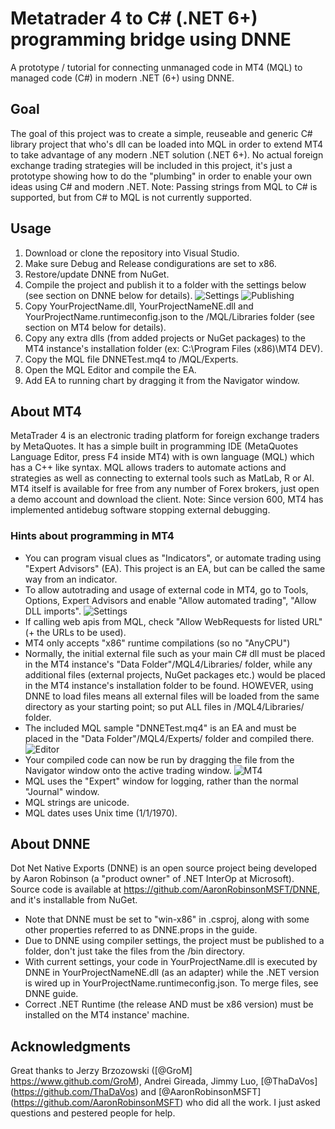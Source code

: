 # Metatrader 4 to C# (.NET 6+) programming bridge using DNNE
A prototype / tutorial for connecting unmanaged code in MT4 (MQL) to managed code (C#) in modern .NET (6+) using DNNE.

## Goal
The goal of this project was to create a simple, reuseable and generic C# library project that who's dll can be loaded into MQL in order to extend MT4 to take advantage of any modern .NET solution (.NET 6+). No actual foreign exchange trading strategies will be included in this project, it's just a prototype showing how to do the "plumbing" in order to enable your own ideas using C# and modern .NET. 
Note: Passing strings from MQL to C# is supported, but from C# to MQL is not currently supported.

## Usage
1. Download or clone the repository into Visual Studio.
2. Make sure Debug and Release condigurations are set to x86.
3. Restore/update DNNE from NuGet.
4. Compile the project and publish it to a folder with the settings below (see section on DNNE below for details).
![Settings](https://ams03pap005files.storage.live.com/y4mu97bnrfrQnssA_oMNLQFWEZUf7_e5Dsws1oA9VT4OepXDvwkntO8ZKpgMVyy0G6hM5QkVMDJuEVmRwXkFo14Vir8Mz53h9ufzqdEkqw73V1cLmxR_QOHGeB-pM2vxs2m8CKr85MnvnuSBVnFAvRCuq5WjOtpms4Dy69sSOYfY-GCYtd1fMFITgZG-fiO3Uhy?width=825&height=750&cropmode=none "Settings")
![Publishing](https://ams03pap005files.storage.live.com/y4mJuVmGk_CGCz6eFiYhMpwkUsHOMBPkhqZin4rgQKVhQFe20t-WLgJG2fQmilf3_OO_sGSxo0LyTJfjFlU5ai2mVHqBI2lZTDeItfVceUBwakyT_Gkf1TGgJ8EaRxqUYIuvdorOBdY92u2sur1mWa-Zco_pkyrzf2fZF8xgEaqvpqbXjrVlWcEKd9hT4fTQhHc?width=1024&height=926&cropmode=none "Publishing")
4. Copy YourProjectName.dll, YourProjectNameNE.dll and YourProjectName.runtimeconfig.json to the /MQL/Libraries folder (see section on MT4 below for details).
5. Copy any extra dlls (from added projects or NuGet packages) to the MT4 instance's installation folder (ex: C:\Program Files (x86)\MT4 DEV).
6. Copy the MQL file DNNETest.mq4 to /MQL/Experts.
7. Open the MQL Editor and compile the EA.
8. Add EA to running chart by dragging it from the Navigator window.

## About MT4
MetaTrader 4 is an electronic trading platform for foreign exchange traders by MetaQuotes. It has a simple built in programming IDE (MetaQuotes Language Editor, press F4 inside MT4) with is own language (MQL) which has a C++ like syntax. MQL allows traders to automate actions and strategies as well as connecting to external tools such as MatLab, R or AI. MT4 itself is available for free from any number of Forex brokers, just open a demo account and download the client. Note: Since version 600, MT4 has implemented antidebug software stopping external debugging.

### Hints about programming in MT4
* You can program visual clues as "Indicators", or automate trading using "Expert Advisors" (EA). This project is an EA, but can be called the same way from an indicator.
* To allow autotrading and usage of external code in MT4, go to Tools, Options, Expert Advisors and enable "Allow automated trading", "Allow DLL imports". 
![Settings](https://ams03pap005files.storage.live.com/y4mnu7CRqsFHH6tXo71CmutbA2Doh-NPsgsiZiqoMZsJQylhljHs4L8W-nvHoQ7GVa0GST-hQKmJpIE4NLs7IGgv9M5WIi90jOqUsclO9bGwsS8YDG4q__D2rwk7rsMIR9x88gdpqPzeVoJ01c96z9pPJgcpOxSkosnvzYE1LE_C1FtUj7Tp2uWFCP4R82mHaVm?width=861&height=557&cropmode=none "Settings")
* If calling web apis from MQL, check "Allow WebRequests for listed URL" (+ the URLs to be used).
* MT4 only accepts "x86" runtime compilations (so no "AnyCPU")
* Normally, the initial external file such as your main C# dll must be placed in the MT4 instance's "Data Folder"/MQL4/Libraries/ folder, while any additional files (external projects, NuGet packages etc.) would be placed in the MT4 instance's installation folder to be found. HOWEVER, using DNNE to load files means all external files will be loaded from the same directory as your starting point; so put ALL files in /MQL4/Libraries/ folder.
* The included MQL sample "DNNETest.mq4" is an EA and must be placed in the "Data Folder"/MQL4/Experts/ folder and compiled there.
![Editor](https://ams03pap005files.storage.live.com/y4mg0FwvolwWXHwB75LbvzV1SQaT62gKjETpWqwceAuJWkI7pfgLHBfN0mOkI_JgtHsuinr1_BZU8VHuvF_B-3axd9PrRoWM2AmL0Mmk_4KFpwt9ysqtamyW0XMH5q9pfkeuaZ50foRnZDFWMHOMU93HeP0MxYppc0LHSaYXnB76_3qMNCdkt0pJSbKUzcWNqiW?width=1320&height=838&cropmode=none "Editor")
* Your compiled code can now be run by dragging the file from the Navigator window onto the active trading window.
![MT4](https://ams03pap005files.storage.live.com/y4miJ2U6SPMouneltHx7aO1Zyyxsabz6z6IiG-QolntA_H-cwvTqD02wKm38w_ieZ7rVFoN_4IHaY-sWK2P1z9NOgZjYPzcsnH-PQC12JAxIMoHOIHuMJnGAVu9GSiwmtAHIwgpH4VdM7yvZZIXpnqmjNOPDrgwke0OZZE2tdbKcbsRbZpA5bp1tLipU0uLmMK4?width=1024&height=665&cropmode=none "MT4")
* MQL uses the "Expert" window for logging, rather than the normal "Journal" window.
* MQL strings are unicode.
* MQL dates uses Unix time (1/1/1970).

## About DNNE
Dot Net Native Exports (DNNE) is an open source project being developed by Aaron Robinson (a "product owner" of .NET InterOp at Microsoft). 
Source code is available at https://github.com/AaronRobinsonMSFT/DNNE, and it's installable from NuGet.
* Note that DNNE must be set to "win-x86" in .csproj, along with some other properties referred to as DNNE.props in the guide.
* Due to DNNE using compiler settings, the project must be published to a folder, don't just take the files from the /bin directory.
* With current settings, your code in YourProjectName.dll is executed by DNNE in YourProjectNameNE.dll (as an adapter) while the .NET version is wired up in YourProjectName.runtimeconfig.json. To merge files, see DNNE guide.
* Correct .NET Runtime (the release AND must be x86 version) must be installed on the MT4 instance' machine.

## Acknowledgments
Great thanks to Jerzy Brzozowski ([@GroM] https://www.github.com/GroM), Andrei Gireada, Jimmy Luo, [@ThaDaVos] (https://github.com/ThaDaVos) and [@AaronRobinsonMSFT] (https://github.com/AaronRobinsonMSFT) who did all the work. I just asked questions and pestered people for help.
